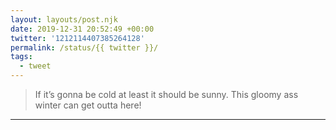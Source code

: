 ```yaml
---
layout: layouts/post.njk
date: 2019-12-31 20:52:49 +00:00
twitter: '1212114407385264128'
permalink: /status/{{ twitter }}/
tags: 
  - tweet
---
```


> If it’s gonna be cold at least it should be sunny. This gloomy ass winter can get outta here!

---
